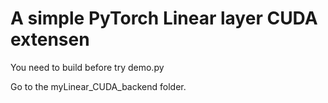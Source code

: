 # A simple PyTorch Linear layer CUDA extensen

You need to build before try demo.py

Go to the myLinear\_CUDA\_backend folder. 
